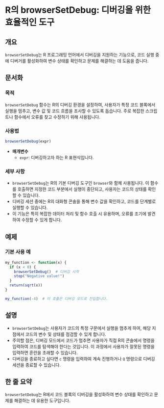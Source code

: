 <!--
Meta Description: # R의 browserSetDebug: 디버깅을 위한 효율적인 도구 ## 개요 `browserSetDebug`는 R 프로그래밍 언어에서 디버깅을 지원하는 기능으로, 코드 실행 중에 디버거를 활성화하여 변수 상태를 확인하고 문제를 해결하는 데 도움을 줍니다. ## 문서화...
Meta Keywords: browsersetdebug, 디버깅, 디버깅을, 상태를, 사용자가
-->

# R의 browserSetDebug: 디버깅을 위한 효율적인 도구

## 개요
`browserSetDebug`는 R 프로그래밍 언어에서 디버깅을 지원하는 기능으로, 코드 실행 중에 디버거를 활성화하여 변수 상태를 확인하고 문제를 해결하는 데 도움을 줍니다.

## 문서화
### 목적
`browserSetDebug` 함수는 R의 디버깅 환경을 설정하여, 사용자가 특정 코드 블록에서 실행을 멈추고, 변수 값 및 코드 흐름을 조사할 수 있도록 돕습니다. 주로 복잡한 스크립트나 함수에서 오류를 찾고 수정하기 위해 사용됩니다.

### 사용법
```R
browserSetDebug(expr)
```
- **매개변수**
  - `expr`: 디버깅하고자 하는 R 표현식입니다.

### 세부 사항
- `browserSetDebug`는 R의 기본 디버깅 도구인 `browser`와 함께 사용됩니다. 이 함수를 호출하면 지정한 코드 부분에서 실행이 중단되고, 사용자는 코드의 상태를 확인할 수 있습니다.
- 디버깅 세션 중에는 R의 대화형 콘솔을 통해 변수 값을 확인하고, 코드를 단계별로 실행할 수 있습니다.
- 이 기능은 특히 복잡한 데이터 처리 및 함수 호출 시 유용하며, 오류를 조기에 발견하여 수정할 수 있게 합니다.

## 예제
### 기본 사용 예
```R
my_function <- function(x) {
  if (x < 0) {
    browserSetDebug()  # 디버깅 시작
    stop("Negative value!")
  }
  return(sqrt(x))
}

my_function(-4)  # 이 호출은 디버깅 모드로 진입합니다.
```

## 설명
- `browserSetDebug`는 사용자가 코드의 특정 구문에서 실행을 멈추게 하여, 해당 지점에서 코드의 변수 및 상태를 점검할 수 있게 합니다.
- 주의할 점은, 디버깅 모드에서 코드가 멈추면 사용자가 직접 R의 콘솔에서 명령을 입력하여 코드를 탐색해야 한다는 것입니다. 이 과정에서 사용자가 잘못된 명령을 입력하면 혼란을 초래할 수 있습니다.
- 디버깅을 종료하고 싶다면 `c` 명령을 입력하여 계속 진행하거나 `Q` 명령으로 디버깅 세션을 종료할 수 있습니다.

## 한 줄 요약
`browserSetDebug`는 R에서 코드 블록의 디버깅을 활성화하여 변수 상태를 확인하고 문제를 해결하는 데 유용한 도구입니다.
